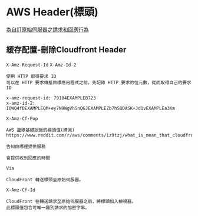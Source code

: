 # AWS Header(標頭)

[為自訂原始伺服器之請求和回應行為](https://docs.aws.amazon.com/zh_tw/AmazonCloudFront/latest/DeveloperGuide/RequestAndResponseBehaviorCustomOrigin.html)



## 緩存配置-刪除Cloudfront Header

`X-Amz-Request-Id`
`X-Amz-Id-2`

```
使用 HTTP 取得要求 ID
可以在 HTTP 要求傳抵目標應用程式之前，先記錄 HTTP 要求的位元數，從而取得自己的要求 ID
```

```http
x-amz-request-id: 79104EXAMPLEB723
x-amz-id-2: IOWQ4fDEXAMPLEQM+ey7N9WgVhSnQ6JEXAMPLEZb7hSQDASK+Jd1vEXAMPLEa3Km
```

`X-Amz-Cf-Pop`

```
AWS 邊緣基礎設施的標頭值(猜測)
https://www.reddit.com/r/aws/comments/iz9tzj/what_is_mean_that_cloudfront_xamzcfpop_header/

告知由哪裡提供服務

會提供收到回應的時間
```

`Via`

```
CloudFront 轉送標頭至原始伺服器。
```

`X-Amz-Cf-Id`

```
CloudFront 在轉送請求至原始伺服器之前，將標頭加入檢視器。
此標頭值包含可唯一識別請求的加密字串。
```
